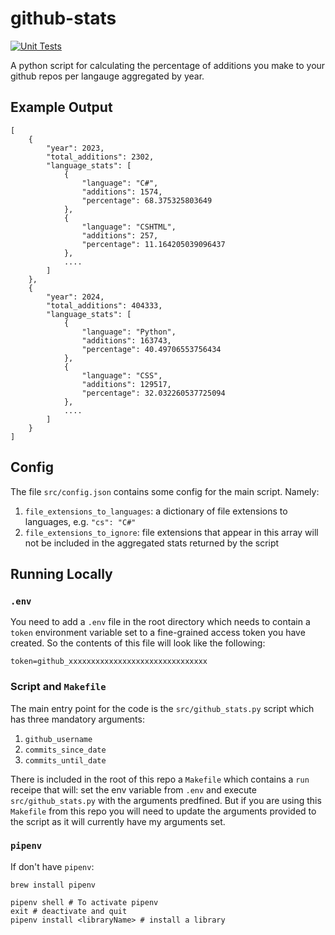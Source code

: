 # github-stats

[![Unit Tests](https://github.com/twarsop/github-stats/actions/workflows/python-app.yml/badge.svg)](https://github.com/twarsop/github-stats/actions/workflows/python-app.yml)

A python script for calculating the percentage of additions you make to your github repos per langauge aggregated by year.

## Example Output

```
[
    {
        "year": 2023,
        "total_additions": 2302,
        "language_stats": [
            {
                "language": "C#",
                "additions": 1574,
                "percentage": 68.375325803649
            },
            {
                "language": "CSHTML",
                "additions": 257,
                "percentage": 11.164205039096437
            },
            ....
        ]
    },
    {
        "year": 2024,
        "total_additions": 404333,
        "language_stats": [
            {
                "language": "Python",
                "additions": 163743,
                "percentage": 40.49706553756434
            },
            {
                "language": "CSS",
                "additions": 129517,
                "percentage": 32.032260537725094
            },
            ....
        ]
    }
]
```

## Config

The file `src/config.json` contains some config for the main script. Namely:
1. `file_extensions_to_languages`: a dictionary of file extensions to languages, e.g. `"cs": "C#"`
2. `file_extensions_to_ignore`: file extensions that appear in this array will not be included in the aggregated stats returned by the script

## Running Locally

### `.env`

You need to add a `.env` file in the root directory which needs to contain a `token` environment variable set to a fine-grained access token you have created. So the contents of this file will look like the following:

```
token=github_xxxxxxxxxxxxxxxxxxxxxxxxxxxxxxx
```

### Script and `Makefile`

The main entry point for the code is the `src/github_stats.py` script which has three mandatory arguments:
1. `github_username`
2. `commits_since_date`
3. `commits_until_date`

There is included in the root of this repo a `Makefile` which contains a `run` receipe that will: set the env variable from `.env` and execute `src/github_stats.py` with the arguments predfined. But if you are using this `Makefile` from this repo you will need to update the arguments provided to the script as it will currently have my arguments set.

### `pipenv`

If don't have `pipenv`:

```
brew install pipenv
```

```
pipenv shell # To activate pipenv
exit # deactivate and quit
pipenv install <libraryName> # install a library
```